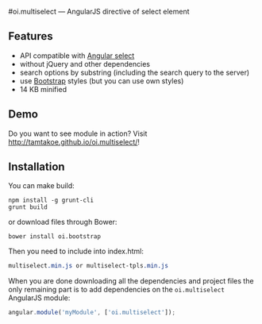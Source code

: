 #oi.multiselect — AngularJS directive of select element

## Features

* API compatible with [Angular select](http://docs.angularjs.org/api/ng/directive/select)
* without jQuery and other dependencies
* search options by substring (including the search query to the server)
* use [Bootstrap](http://getbootstrap.com) styles (but you can use own styles)
* 14 KB minified

## Demo

Do you want to see module in action? Visit http://tamtakoe.github.io/oi.multiselect/!

## Installation

You can make build:

```npm install
npm install -g grunt-cli
grunt build
```

or download files through Bower:

```npm install -g bower
bower install oi.bootstrap
```

Then you need to include into index.html:

```multiselect.min.css
multiselect.min.js or multiselect-tpls.min.js
```

When you are done downloading all the dependencies and project files the only remaining part is to add dependencies on the `oi.multiselect` AngularJS module:

```javascript
angular.module('myModule', ['oi.multiselect']);
```